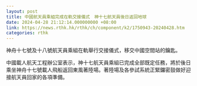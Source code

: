 ```yaml
---
layout: post
title: 中國航天員乘組完成在軌交接儀式　神十七航天員後日返回地球
date: 2024-04-28 21:12:14.000000000 +08:00
link: https://news.rthk.hk/rthk/ch/component/k2/1750943-20240428.htm
categories: rthk
---
```


神舟十七號及十八號航天員乘組在軌舉行交接儀式，移交中國空間站的鑰匙。

中國載人航天工程辦公室表示，神十七航天員乘組已完成全部既定任務，將於後日乘坐神舟十七號載人飛船返回東風著陸場。著陸場及各參試系統正緊鑼密鼓做好迎接航天員回家的各項準備。

